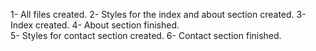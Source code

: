 1- All files created. 
2- Styles for the index and about section created. 
3- Index created.
4- About section finished.  
5- Styles for contact section created. 
6- Contact section finished. 